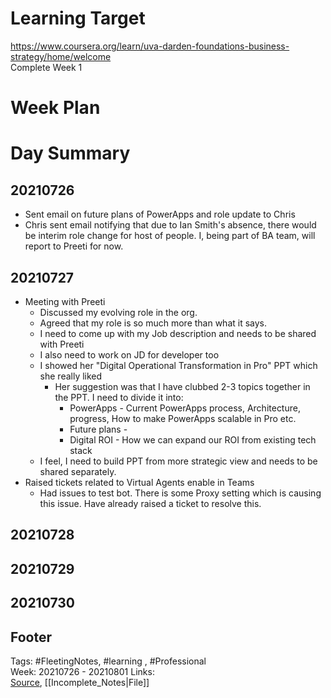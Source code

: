 # Learning Target  

https://www.coursera.org/learn/uva-darden-foundations-business-strategy/home/welcome  
Complete Week 1   
    

# Week Plan  

  

# Day Summary  

## 20210726
- Sent email on future plans of PowerApps and role update to Chris
- Chris sent email notifying that due to Ian Smith's absence, there would be interim role change for host of people. I, being part of BA team, will report to Preeti for now.

## 20210727
- Meeting with Preeti
	- Discussed my evolving role in the org.
	- Agreed that my role is so much more than what it says. 
	- I need to come up with my Job description and needs to be shared with Preeti
	- I also need to work on JD for developer too
	- I showed her "Digital Operational Transformation in Pro" PPT which she really liked
		- Her suggestion was that I have clubbed 2-3 topics together in the PPT. I need to divide it into:
			- PowerApps - Current PowerApps process, Architecture, progress, How to make PowerApps scalable in Pro etc.
			- Future plans - 
			- Digital ROI - How we can expand our ROI from existing tech stack
	- I feel, I need to build PPT from more strategic view and needs to be shared separately.
- Raised tickets related to Virtual Agents enable in Teams
	- Had issues to test bot. There is some Proxy setting which is causing this issue. Have already raised a ticket to resolve this.

## 20210728



## 20210729


## 20210730


## Footer  
  

Tags: #FleetingNotes, #learning , #Professional  
Week: 20210726 - 20210801
Links:   
[Source](template.md), [[Incomplete_Notes|File]]  
<!--stackedit_data:
eyJoaXN0b3J5IjpbLTIyMzc1MDg5NV19
-->